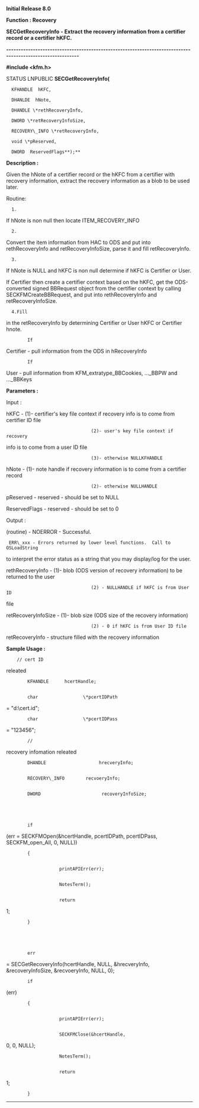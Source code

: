 




<!--
 /\* Font Definitions \*/
 @font-face
 {font-family:"Tms Rmn";
 panose-1:2 2 6 3 4 5 5 2 3 4;}
@font-face
 {font-family:Helv;
 panose-1:2 11 6 4 2 2 2 3 2 4;}
@font-face
 {font-family:"Cambria Math";
 panose-1:2 4 5 3 5 4 6 3 2 4;}
 /\* Style Definitions \*/
 p.MsoNormal, li.MsoNormal, div.MsoNormal
 {margin-top:0cm;
 margin-right:0cm;
 margin-bottom:8.0pt;
 margin-left:0cm;
 line-height:107%;
 font-size:11.0pt;
 font-family:"Calibri",sans-serif;}
.MsoChpDefault
 {font-size:11.0pt;}
.MsoPapDefault
 {margin-bottom:8.0pt;
 line-height:107%;}
 /\* Page Definitions \*/
 @page WordSection1
 {size:612.0pt 792.0pt;
 margin:72.0pt 72.0pt 72.0pt 72.0pt;}
div.WordSection1
 {page:WordSection1;}
-->




**Initial Release 8.0**



**Function : Recovery**



**SECGetRecoveryInfo** **- Extract
the recovery information from a certifier record or a certifier hKFC.**


**----------------------------------------------------------------------------------------------------------**



**#include <kfm.h>**



STATUS
LNPUBLIC **SECGetRecoveryInfo(**  

      KFHANDLE  hKFC,  

      DHANLDE  hNote,  

      DHANDLE \*rethRecoveryInfo,  

      DWORD \*retRecoveryInfoSize,  

      RECOVERY\_INFO \*retRecoveryInfo,  

      void \*pReserved,  

      DWORD  ReservedFlags**);**



**Description :**



Given the
hNote of a certifier record or the hKFC from a certifier with recovery
information, extract the recovery information as a blob to be used later.


Routine:


      1.
If hNote is non null then locate ITEM\_RECOVERY\_INFO


      2.
Convert the item information from HAC to ODS and put into rethRecoveryInfo and
retRecoveryInfoSize, parse it and fill retRecoveryInfo.


      3.
If hNote is NULL and hKFC is non null determine if hKFC is Certifier or User.


        
If Certifier then create a certifier context based on the hKFC, get the
ODS-converted signed BBRequest object from the certifier context by calling
SECKFMCreateBBRequest, and put into rethRecoveryInfo and retRecoveryInfoSize. 


      4.Fill
in the retRecoveryInfo by determining Certifier or User hKFC or Certifier
hnote. 


            If
Certifier - pull information from the ODS in hRecoveryInfo


            If
User - pull information from KFM\_extratype\_BBCookies, ...\_BBPW and ...\_BBKeys


 


**Parameters :**



Input :  

hKFC  -  (1)- certifier's key file context if recovery info is to come from
certifier ID file   

                                    (2)- user's key file context if recovery
info is to come from a user ID file  

                                    (3)- otherwise NULLKFHANDLE  

  

hNote  -  (1)- note handle if recovery information is to come from a certifier
record   

                                    (2)- otherwise NULLHANDLE  

  

pReserved  -  reserved - should be set to NULL  

  

ReservedFlags  -  reserved - should be set to 0  

  




Output :  

(routine)  -  NOERROR - Successful.  

     ERR\_xxx - Errors returned by lower level functions.  Call to OSLoadString
to interpret the error status as a string that you may display/log for the
user.  

  

  

rethRecoveryInfo  -  (1)- blob (ODS version of recovery information) to be
returned to the user  

                                    (2) - NULLHANDLE if hKFC is from User ID
file  

  

retRecoveryInfoSize  -  (1)- blob size (ODS size of the recovery information)  

                                    (2) - 0 if hKFC is from User ID file  

  

retRecoveryInfo  -  structure filled with the recovery information  

  




 **Sample Usage :**


        // cert ID
releated


            KFHANDLE      hcertHandle;


            char                 \*pcertIDPath
= "d:\\cert.id";


            char                 \*pcertIDPass
= "123456";


 


            //
recovery infomation releated


            DHANDLE                    hrecveryInfo;


            RECOVERY\_INFO        recvoeryInfo;


            DWORD                       recoveryInfoSize;


 


            if
(err = SECKFMOpen(&hcertHandle, pcertIDPath, pcertIDPass, SECKFM\_open\_All,
0, NULL)) 


            {


                        printAPIErr(err);


                        NotesTerm();


                        return
1;


            }


 


            err
= SECGetRecoveryInfo(hcertHandle, NULL, &hrecveryInfo,
&recoveryInfoSize, &recvoeryInfo, NULL, 0);


            if
(err) 


            {


                        printAPIErr(err);


                        SECKFMClose(&hcertHandle,
0, 0, NULL);


                        NotesTerm();


                        return
1;                        


            }


 




----------------------------------------------------------------------------------------------------------


 





